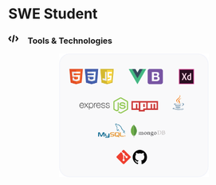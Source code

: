 # SWE Student

### <img style="margin-right: 15px; fill:red" src="imgs/coding.svg" alt="HTML"  height="20"/> Tools & Technologies

<p align="center">
<img style="max-width: 300px" src="imgs/Design.svg" width="300" />

</p>
